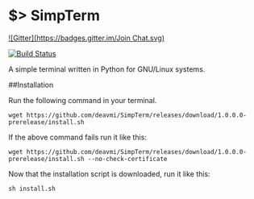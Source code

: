 $> SimpTerm
========
[![Gitter](https://badges.gitter.im/Join Chat.svg)](https://gitter.im/deavmi/SimpTerm?utm_source=badge&utm_medium=badge&utm_campaign=pr-badge&utm_content=badge)

[![Build Status](https://travis-ci.org/deavmi/SimpTerm.svg?branch=master)](https://travis-ci.org/deavmi/SimpTerm)

A simple terminal written in Python for GNU/Linux systems.

##Installation

Run the following command in your terminal.

`wget https://github.com/deavmi/SimpTerm/releases/download/1.0.0.0-prerelease/install.sh`

If the above command fails run it like this:

`wget https://github.com/deavmi/SimpTerm/releases/download/1.0.0.0-prerelease/install.sh --no-check-certificate`

Now that the installation script is downloaded, run it like this:

`sh install.sh`
